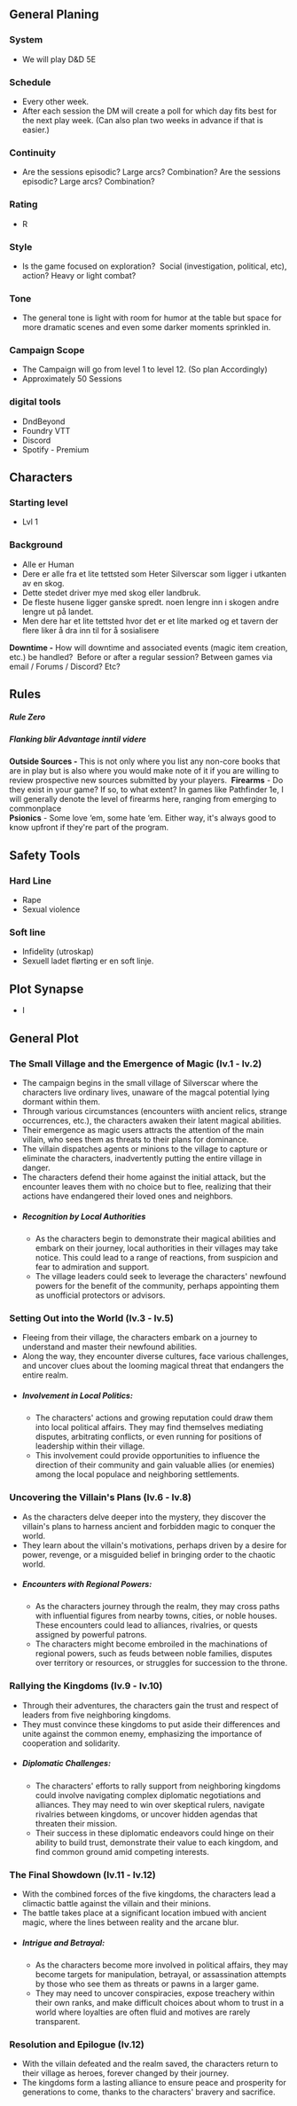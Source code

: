 ## General Planing
### System 
* We will play D&D 5E
### Schedule
* Every other week.
* After each session the DM will create a poll for which day fits best for the next play week. (Can also plan two weeks in advance if that is easier.)
### Continuity
- Are the sessions episodic? Large arcs? Combination? Are the sessions episodic? Large arcs? Combination? 
### Rating
- R
### Style
*  Is the game focused on exploration?  Social (investigation, political, etc), action? Heavy or light combat? 
### Tone
* The general tone is light with room for humor at the table but space for more dramatic scenes and even some darker moments sprinkled in.
### Campaign Scope
* The  Campaign will go from level 1 to level 12. (So plan Accordingly)
* Approximately 50 Sessions 
### digital tools
* DndBeyond
* Foundry VTT
* Discord
* Spotify - Premium
## Characters

### Starting level
* Lvl 1
### Background
* Alle er Human
* Dere er alle fra et lite tettsted som Heter Silverscar som ligger i utkanten av en skog.
* Dette stedet driver mye med skog eller landbruk.
* De fleste husene ligger ganske spredt. noen lengre inn i skogen andre lengre ut på landet.
* Men dere har et lite tettsted hvor det er et lite marked og et tavern der flere liker å dra inn til for å sosialisere

**Downtime -** How will downtime and associated events (magic item creation, etc.) be handled?  Before or after a regular session? Between games via email / Forums / Discord? Etc? 

## Rules

##### Rule Zero
##### Flanking blir Advantage inntil videre

**Outside Sources -** This is not only where you list any non-core books that are in play but is also where you would make note of it if you are willing to review prospective new sources submitted by your players. 
**Firearms** - Do they exist in your game? If so, to what extent? In games like Pathfinder 1e, I will generally denote the level of firearms here, ranging from emerging to commonplace   
**Psionics** - Some love ‘em, some hate ‘em. Either way, it's always good to know upfront if they're part of the program.
## Safety Tools
### Hard Line
* Rape
* Sexual violence 
### Soft line
* Infidelity (utroskap)
* Sexuell ladet flørting er en soft linje. 
## Plot Synapse
* I 
## General Plot
### The Small Village and the Emergence of Magic (lv.1 - lv.2)
- The campaign begins in the small village of Silverscar where the characters live ordinary lives, unaware of the magcal potential lying dormant within them.
- Through various circumstances (encounters wiith ancient relics, strange occurrences, etc.), the characters awaken their latent magical abilities.
- Their emergence as magic users attracts the attention of the main villain, who sees them as threats to their plans for dominance.
- The villain dispatches agents or minions to the village to capture or eliminate the characters, inadvertently putting the entire village in danger.
- The characters defend their home against the initial attack, but the encounter leaves them with no choice but to flee, realizing that their actions have endangered their loved ones and neighbors.
- ##### Recognition by Local Authorities
	- As the characters begin to demonstrate their magical abilities and embark on their journey, local authorities in their villages may take notice. This could lead to a range of reactions, from suspicion and fear to admiration and support.
	- The village leaders could seek to leverage the characters' newfound powers for the benefit of the community, perhaps appointing them as unofficial protectors or advisors. 
### Setting Out into the World (lv.3 - lv.5)
- Fleeing from their village, the characters embark on a journey to understand and master their newfound abilities.
- Along the way, they encounter diverse cultures, face various challenges, and uncover clues about the looming magical threat that endangers the entire realm.
* ##### Involvement in Local Politics:
	* The characters' actions and growing reputation could draw them into local political affairs. They may find themselves mediating disputes, arbitrating conflicts, or even running for positions of leadership within their village.
	* This involvement could provide opportunities to influence the direction of their community and gain valuable allies (or enemies) among the local populace and neighboring settlements.
### Uncovering the Villain's Plans (lv.6 - lv.8)
- As the characters delve deeper into the mystery, they discover the villain's plans to harness ancient and forbidden magic to conquer the world.
- They learn about the villain's motivations, perhaps driven by a desire for power, revenge, or a misguided belief in bringing order to the chaotic world.
- ##### Encounters with Regional Powers:
	- As the characters journey through the realm, they may cross paths with influential figures from nearby towns, cities, or noble houses. These encounters could lead to alliances, rivalries, or quests assigned by powerful patrons.
	- The characters might become embroiled in the machinations of regional powers, such as feuds between noble families, disputes over territory or resources, or struggles for succession to the throne.
### Rallying the Kingdoms (lv.9 - lv.10)
- Through their adventures, the characters gain the trust and respect of leaders from five neighboring kingdoms.
- They must convince these kingdoms to put aside their differences and unite against the common enemy, emphasizing the importance of cooperation and solidarity.
- ##### Diplomatic Challenges:
	- The characters' efforts to rally support from neighboring kingdoms could involve navigating complex diplomatic negotiations and alliances. They may need to win over skeptical rulers, navigate rivalries between kingdoms, or uncover hidden agendas that threaten their mission.
	- Their success in these diplomatic endeavors could hinge on their ability to build trust, demonstrate their value to each kingdom, and find common ground amid competing interests.
### The Final Showdown (lv.11 - lv.12)
- With the combined forces of the five kingdoms, the characters lead a climactic battle against the villain and their minions.
- The battle takes place at a significant location imbued with ancient magic, where the lines between reality and the arcane blur.
- ##### Intrigue and Betrayal:
	- As the characters become more involved in political affairs, they may become targets for manipulation, betrayal, or assassination attempts by those who see them as threats or pawns in a larger game.
	- They may need to uncover conspiracies, expose treachery within their own ranks, and make difficult choices about whom to trust in a world where loyalties are often fluid and motives are rarely transparent.
### Resolution and Epilogue (lv.12)
- With the villain defeated and the realm saved, the characters return to their village as heroes, forever changed by their journey.
- The kingdoms form a lasting alliance to ensure peace and prosperity for generations to come, thanks to the characters' bravery and sacrifice.
